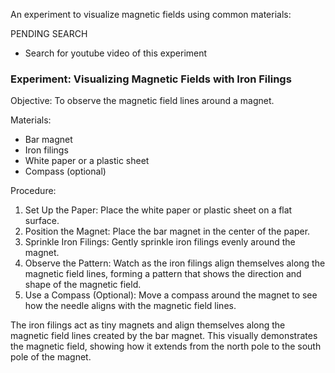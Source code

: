 An experiment to visualize magnetic fields using common materials:

PENDING SEARCH

- Search for youtube video of this experiment

### Experiment: Visualizing Magnetic Fields with Iron Filings

Objective: To observe the magnetic field lines around a magnet.

Materials:

- Bar magnet
- Iron filings
- White paper or a plastic sheet
- Compass (optional)

Procedure:

1. Set Up the Paper: Place the white paper or plastic sheet on a flat surface.
2. Position the Magnet: Place the bar magnet in the center of the paper.
3. Sprinkle Iron Filings: Gently sprinkle iron filings evenly around the magnet.
4. Observe the Pattern: Watch as the iron filings align themselves along the magnetic field lines, forming a pattern that shows the direction and shape of the magnetic field.
5. Use a Compass (Optional): Move a compass around the magnet to see how the needle aligns with the magnetic field lines.

The iron filings act as tiny magnets and align themselves along the magnetic field lines created by the bar magnet. This visually demonstrates the magnetic field, showing how it extends from the north pole to the south pole of the magnet.
